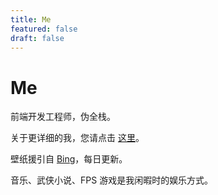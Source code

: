 ```yaml
---
title: Me
featured: false
draft: false
---
```

# Me

前端开发工程师，伪全栈。

关于更详细的我，您请点击 [这里](https://blog.unot.net/blog/cc7-53-5ac/)。

壁纸援引自 [Bing](https://www.bing.com/)，每日更新。

音乐、武侠小说、FPS 游戏是我闲暇时的娱乐方式。
